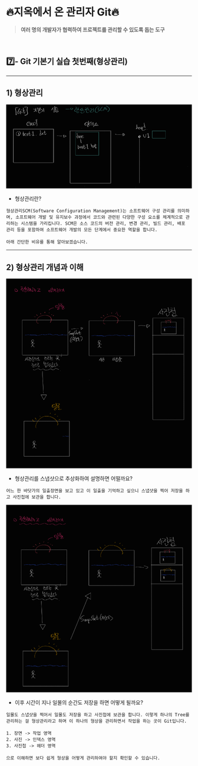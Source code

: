 # 🔥지옥에서 온 관리자 Git🔥

> **여러 명의 개발자가 협력하여 프로젝트를 관리할 수 있도록 돕는 도구**

<br>

## 7️⃣- Git 기본기 실습 첫번째(형상관리)

<hr>

## 1) 형상관리

![image-20240719164143886](https://raw.githubusercontent.com/kjh5848/typora-image/main/image/image-20240719164143886.png)

- 형상관리란?

```
형상관리SCM(Software Configuration Management)는 소프트웨어 구성 관리를 의미하며, 소프트웨어 개발 및 유지보수 과정에서 코드와 관련된 다양한 구성 요소를 체계적으로 관리하는 시스템을 가리킵니다. SCM은 소스 코드의 버전 관리, 변경 관리, 빌드 관리, 배포 관리 등을 포함하여 소프트웨어 개발의 모든 단계에서 중요한 역할을 합니다.

아래 간단한 비유를 통해 알아보겠습니다.
```

<hr>

## 2) 형상관리 개념과 이해

![image-20240719173208820](https://raw.githubusercontent.com/kjh5848/typora-image/main/image/image-20240719173208820.png)

- 형상관리를 스냅샷으로 추상화하여 설명하면 어떨까요?

```
어느 한 바닷가의 일출장면을 보고 있고 이 일출을 기억하고 싶으니 스냅샷을 찍어 저장을 하고 사진첩에 보관을 합니다. 
```



![image-20240719173639713](https://raw.githubusercontent.com/kjh5848/typora-image/main/image/image-20240719173639713.png)

- 이후 시간이 지나 일몰의 순간도 저장을 하면 어떻게 될까요?

```
일몰도 스냅샷을 찍어서 일몰도 저장을 하고 사진첩에 보관을 합니다. 이렇게 하나의 Tree를 관리하는 걸 형상관리라고 하며 이 하나의 형상을 관리하면서 작업을 하는 곳이 Git입니다.

1. 장면 -> 작업 영역
2. 사진 -> 인덱스 영역
3. 사진첩 -> 헤더 영역

으로 이해하면 보다 쉽게 형상을 어떻게 관리하여야 할지 확인할 수 있습니다.
```



